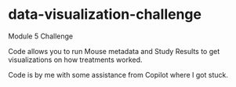 # data-visualization-challenge
Module 5 Challenge 

Code allows you to run Mouse metadata and Study Results to get visualizations on how treatments worked. 

Code is by me with some assistance from Copilot where I got stuck. 